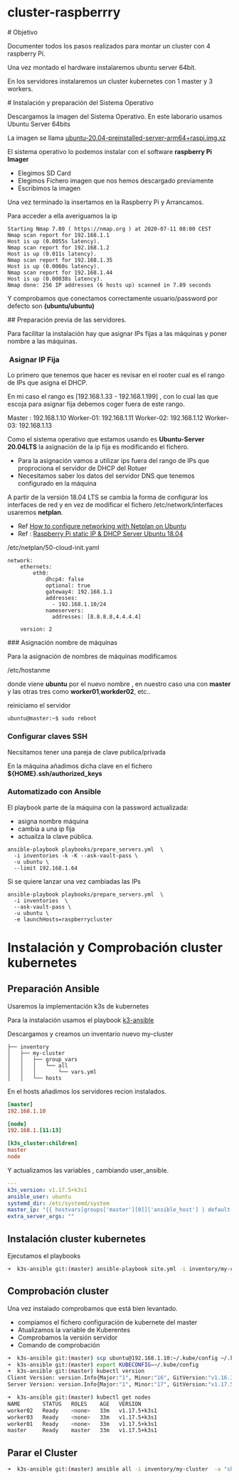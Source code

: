 # cluster-raspberrry


# Objetivo

Documenter todos los pasos realizados para montar un cluster con 4 raspberry Pi.

Una vez montado el hardware instalaremos ubuntu server 64bit.

En los servidores instalaremos un cluster kubernetes con 1 master y 3 workers.


# Instalación y preparación del Sistema Operativo

Descargamos la imagen del Sistema Operativo. En este laborario usamos Ubuntu Server 64bits

La imagen se llama [ubuntu-20.04-preinstalled-server-arm64+raspi.img.xz](https://ubuntu.com/download/raspberry-pi/thank-you?version=20.04&architecture=arm64+raspi)



El sistema operativo lo podemos instalar con el software **raspberry Pi Imager**

 * Elegimos SD Card
 * Elegimos Fichero imagen que nos hemos descargado previamente
 * Escribimos la imagen

 Una vez terminado la insertamos en la Raspberry Pi y Arrancamos.

Para acceder a ella averiguamos la ip

```
Starting Nmap 7.80 ( https://nmap.org ) at 2020-07-11 08:00 CEST
Nmap scan report for 192.168.1.1
Host is up (0.0055s latency).
Nmap scan report for 192.168.1.2
Host is up (0.011s latency).
Nmap scan report for 192.168.1.35
Host is up (0.0060s latency).
Nmap scan report for 192.168.1.44
Host is up (0.00038s latency).
Nmap done: 256 IP addresses (6 hosts up) scanned in 7.89 seconds
```
Y comprobamos que conectamos correctamente usuario/password por defecto son **(ubuntu/ubuntu)**



## Preparación previa de las servidores.

Para facilitar la instalación hay que asignar IPs fijas a las máquinas y poner nombre a las máquinas.

###  Asignar IP Fija


Lo primero que tenemos que hacer es revisar en el rooter cual es el rango de IPs que asigna el DHCP.

En mi caso el rango es [192.168.1.33 - 192.168.1.199] , con lo cual las que escoja para asignar fija debemos coger fuera de este rango.

Master : 192.168.1.10
Worker-01: 192.168.1.11
Worker-02: 192.168.1.12
Worker-03: 192.168.1.13

Como el sistema operativo que estamos usando es **Ubuntu-Server 20.04LTS**  la asignación de la ip fija es modificando el fichero.

 * Para la asignación vamos a utilizar ips fuera del rango de IPs que proprociona el servidor de DHCP del Rotuer
 * Necesitamos saber los datos del servidor DNS que tenemos configurado en la máquina

A partir de la versión 18.04 LTS se cambia la forma de configurar los interfaces de red y en vez de modificar el fichero /etc/network/interfaces usaremos **netplan**.

 * Ref [How to configure networking with Netplan on Ubuntu](https://vitux.com/how-to-configure-networking-with-netplan-on-ubuntu/)
 * Ref : [Raspberry Pi static IP & DHCP Server Ubuntu 18.04](https://askubuntu.com/questions/1218755/raspberry-pi-static-ip-dhcp-server-ubuntu-18-04)

/etc/netplan/50-cloud-init.yaml

```
network:
    ethernets:
        eth0:
            dhcp4: false
            optional: true
            gateway4: 192.168.1.1
            addresses:
              - 192.168.1.10/24
            nameservers:
              addresses: [8.8.8.8,4.4.4.4]

    version: 2

```


### Asignación nombre de máquinas


Para la asignación de nombres de máquinas modificamos

/etc/hostanme

donde viene **ubuntu** por el nuevo nombre , en nuestro caso una con  **master** y las otras tres como **worker01**,**workder02**, etc..

reiniciamo el servidor

```
ubuntu@master:~$ sudo reboot

```

### Configurar claves SSH

Necsitamos tener una pareja de clave publica/privada

En la máquina añadimos dicha clave en el fichero **${HOME}.ssh/authorized_keys**


### Automatizado con Ansible

El playbook parte de la máquina con la password actualizada:
 * asigna nombre máquina
 * cambia a una ip fija
 * actuailza la clave pública.

```
ansible-playbook playbooks/prepare_servers.yml  \
  -i inventories -k -K --ask-vault-pass \
  -u ubuntu \
  --limit 192.168.1.64
```

Si se quiere lanzar una vez cambiadas las IPs

```
ansible-playbook playbooks/prepare_servers.yml  \
  -i inventories  \
  --ask-vault-pass \
  -u ubuntu \
  -e launchHosts=raspberrycluster
```

# Instalación y Comprobación cluster kubernetes

## Preparación Ansible

Usaremos la implementación k3s de kubernetes

Para la instalación usamos el playbook [k3-ansible](https://github.com/rancher/k3s-ansible)

Descargamos y creamos un inventario nuevo my-cluster

```
├── inventory
│   ├── my-cluster
│   │   ├── group_vars
│   │   │   └── all
│   │   │       └── vars.yml
│   │   └── hosts
```

En el hosts añadimos los servidores recion instalados.

``` ini
[master]
192.168.1.10

[node]
192.168.1.[11:13]

[k3s_cluster:children]
master
node
```

Y actualizamos las variables , cambiando user_ansible.

``` yaml
---
k3s_version: v1.17.5+k3s1
ansible_user: ubuntu
systemd_dir: /etc/systemd/system
master_ip: "{{ hostvars[groups['master'][0]]['ansible_host'] | default(groups['master'][0]) }}"
extra_server_args: ""
```

## Instalación cluster kubernetes

Ejecutamos el playbooks

``` bash
➜  k3s-ansible git:(master) ansible-playbook site.yml -i inventory/my-cluster -u ubuntu
```

## Comprobación cluster

Una vez instalado comprobamos que está bien levantado.
 * compiamos el fichero configuración de kubernete del master
 * Atualizamos la variable de Kuberentes
 * Comprobamos la versión servidor
 * Comando de comprobación


``` bash
➜  k3s-ansible git:(master) scp ubuntu@192.168.1.10:~/.kube/config ~/.kube/config-pi
➜  k3s-ansible git:(master) export KUBECONFIG=~/.kube/config
➜  k3s-ansible git:(master) kubectl version
Client Version: version.Info{Major:"1", Minor:"16", GitVersion:"v1.16.3", GitCommit:"b3cbbae08ec52a7fc73d334838e18d17e8512749", GitTreeState:"clean", BuildDate:"2019-11-14T04:24:34Z", GoVersion:"go1.12.13", Compiler:"gc", Platform:"darwin/amd64"}
Server Version: version.Info{Major:"1", Minor:"17", GitVersion:"v1.17.5+k3s1", GitCommit:"58ebdb2a2ec5318ca40649eb7bd31679cb679f71", GitTreeState:"clean", BuildDate:"2020-05-06T23:42:07Z", GoVersion:"go1.13.8", Compiler:"gc", Platform:"linux/arm64"}

➜  k3s-ansible git:(master) kubectl get nodes
NAME       STATUS   ROLES    AGE   VERSION
worker02   Ready    <none>   33m   v1.17.5+k3s1
worker03   Ready    <none>   33m   v1.17.5+k3s1
worker01   Ready    <none>   33m   v1.17.5+k3s1
master     Ready    master   33m   v1.17.5+k3s1

```

## Parar el Cluster

``` bash
➜  k3s-ansible git:(master) ansible all -i inventory/my-cluster  -a "shutdown now"  -b -u ubuntu
```
